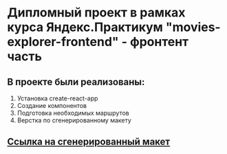 # Дипломный проект в рамках курса Яндекс.Практикум "movies-explorer-frontend" - фронтент часть

## В проекте были реализованы:
1. Установка create-react-app
2. Создание компонентов
3. Подготовка необходимых маршрутов
4. Верстка по сгенерированному макету


## [Ссылка на сгенерированный макет](https://disk.yandex.ru/d/WCe5PEh80Y3oIQ)
